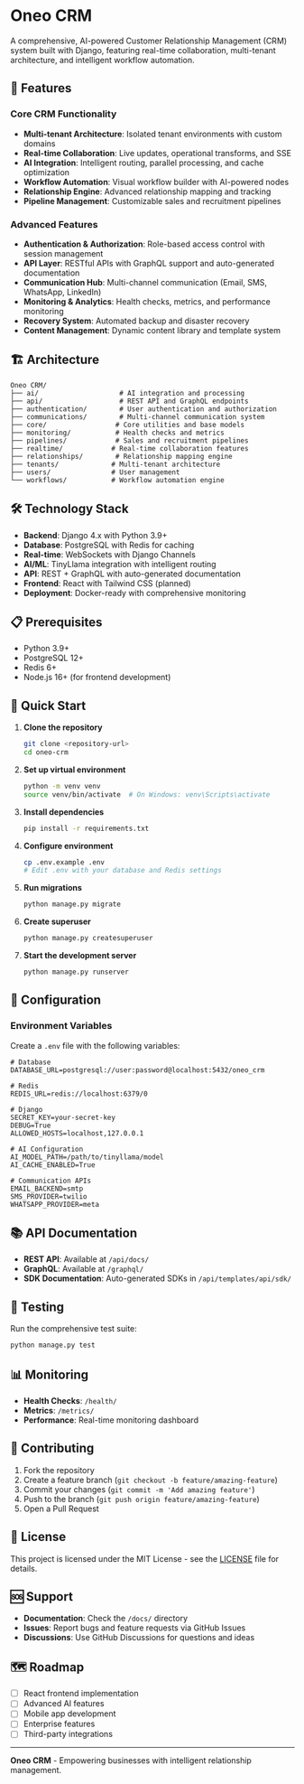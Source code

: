 # Oneo CRM

A comprehensive, AI-powered Customer Relationship Management (CRM) system built with Django, featuring real-time collaboration, multi-tenant architecture, and intelligent workflow automation.

## 🚀 Features

### Core CRM Functionality
- **Multi-tenant Architecture**: Isolated tenant environments with custom domains
- **Real-time Collaboration**: Live updates, operational transforms, and SSE
- **AI Integration**: Intelligent routing, parallel processing, and cache optimization
- **Workflow Automation**: Visual workflow builder with AI-powered nodes
- **Relationship Engine**: Advanced relationship mapping and tracking
- **Pipeline Management**: Customizable sales and recruitment pipelines

### Advanced Features
- **Authentication & Authorization**: Role-based access control with session management
- **API Layer**: RESTful APIs with GraphQL support and auto-generated documentation
- **Communication Hub**: Multi-channel communication (Email, SMS, WhatsApp, LinkedIn)
- **Monitoring & Analytics**: Health checks, metrics, and performance monitoring
- **Recovery System**: Automated backup and disaster recovery
- **Content Management**: Dynamic content library and template system

## 🏗️ Architecture

```
Oneo CRM/
├── ai/                    # AI integration and processing
├── api/                   # REST API and GraphQL endpoints
├── authentication/        # User authentication and authorization
├── communications/        # Multi-channel communication system
├── core/                 # Core utilities and base models
├── monitoring/           # Health checks and metrics
├── pipelines/            # Sales and recruitment pipelines
├── realtime/            # Real-time collaboration features
├── relationships/        # Relationship mapping engine
├── tenants/             # Multi-tenant architecture
├── users/               # User management
└── workflows/           # Workflow automation engine
```

## 🛠️ Technology Stack

- **Backend**: Django 4.x with Python 3.9+
- **Database**: PostgreSQL with Redis for caching
- **Real-time**: WebSockets with Django Channels
- **AI/ML**: TinyLlama integration with intelligent routing
- **API**: REST + GraphQL with auto-generated documentation
- **Frontend**: React with Tailwind CSS (planned)
- **Deployment**: Docker-ready with comprehensive monitoring

## 📋 Prerequisites

- Python 3.9+
- PostgreSQL 12+
- Redis 6+
- Node.js 16+ (for frontend development)

## 🚀 Quick Start

1. **Clone the repository**
   ```bash
   git clone <repository-url>
   cd oneo-crm
   ```

2. **Set up virtual environment**
   ```bash
   python -m venv venv
   source venv/bin/activate  # On Windows: venv\Scripts\activate
   ```

3. **Install dependencies**
   ```bash
   pip install -r requirements.txt
   ```

4. **Configure environment**
   ```bash
   cp .env.example .env
   # Edit .env with your database and Redis settings
   ```

5. **Run migrations**
   ```bash
   python manage.py migrate
   ```

6. **Create superuser**
   ```bash
   python manage.py createsuperuser
   ```

7. **Start the development server**
   ```bash
   python manage.py runserver
   ```

## 🔧 Configuration

### Environment Variables

Create a `.env` file with the following variables:

```env
# Database
DATABASE_URL=postgresql://user:password@localhost:5432/oneo_crm

# Redis
REDIS_URL=redis://localhost:6379/0

# Django
SECRET_KEY=your-secret-key
DEBUG=True
ALLOWED_HOSTS=localhost,127.0.0.1

# AI Configuration
AI_MODEL_PATH=/path/to/tinyllama/model
AI_CACHE_ENABLED=True

# Communication APIs
EMAIL_BACKEND=smtp
SMS_PROVIDER=twilio
WHATSAPP_PROVIDER=meta
```

## 📚 API Documentation

- **REST API**: Available at `/api/docs/`
- **GraphQL**: Available at `/graphql/`
- **SDK Documentation**: Auto-generated SDKs in `/api/templates/api/sdk/`

## 🧪 Testing

Run the comprehensive test suite:

```bash
python manage.py test
```

## 📊 Monitoring

- **Health Checks**: `/health/`
- **Metrics**: `/metrics/`
- **Performance**: Real-time monitoring dashboard

## 🤝 Contributing

1. Fork the repository
2. Create a feature branch (`git checkout -b feature/amazing-feature`)
3. Commit your changes (`git commit -m 'Add amazing feature'`)
4. Push to the branch (`git push origin feature/amazing-feature`)
5. Open a Pull Request

## 📄 License

This project is licensed under the MIT License - see the [LICENSE](LICENSE) file for details.

## 🆘 Support

- **Documentation**: Check the `/docs/` directory
- **Issues**: Report bugs and feature requests via GitHub Issues
- **Discussions**: Use GitHub Discussions for questions and ideas

## 🗺️ Roadmap

- [ ] React frontend implementation
- [ ] Advanced AI features
- [ ] Mobile app development
- [ ] Enterprise features
- [ ] Third-party integrations

---

**Oneo CRM** - Empowering businesses with intelligent relationship management. 
